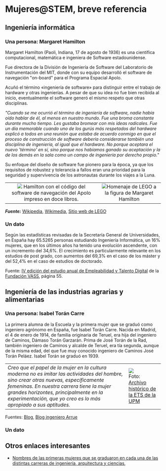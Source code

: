 # Mujeres@STEM, breve referencia

## Ingeniería informática

### Una persona: Margaret Hamilton

Margaret Hamilton (Paoli, Indiana, 17 de agosto de 1936) es una científica computacional, matemática e ingeniera de Software estadounidense.

Fue directora de la División de Ingeniería de Software del Laboratorio de Instrumentación del MIT, donde con su equipo desarrolló el software de navegación "on-board" para el Programa Espacial Apolo.

Acuñó el término «ingeniería de software» para distinguir entre el trabajo de hardware y otras ingenierías. A pesar de que su idea no fue bien recibida al inicio, eventualmente el software generó el mismo respeto que otras disciplinas.

*"Cuando se me ocurrió el término de ingeniería de software, nadie había oído hablar de él, al menos en nuestro mundo. Fue una broma constante durante mucho tiempo. Les gustaba bromear con mis ideas radicales. Fue un día memorable cuando uno de los gurús más respetados del hardware explicó a todos en una reunión que estaba de acuerdo conmigo en que el proceso de construcción de software debería considerarse también una disciplina de ingeniería, al igual que el hardware. No porque aceptara el nuevo 'término' en sí, sino porque nos habíamos ganado su aceptación y la de los demás en la sala como un campo de ingeniería por derecho propio."*

Su enfoque del diseño de software fue pionero para la época, ya que los requisitos de robustez y tolerancia a fallos eran una prioridad para la seguridad y supervivencia de los astronautas durante los viajes a la Luna.

|||
:-:|:-:
![](https://upload.wikimedia.org/wikipedia/commons/thumb/d/db/Margaret_Hamilton_-_restoration.jpg/800px-Margaret_Hamilton_-_restoration.jpg) Hamilton con el código del software de navegación del Apolo impreso en doce libros.|![](https://www.lego.com/cdn/cs/set/assets/blt138c3236c6261f91/21312_alt2.jpg)Homenaje de LEGO a la figura de Margaret Hamilton

***Fuente:*** [Wikipedia](https://es.wikipedia.org/wiki/Margaret_Hamilton_(cient%C3%ADfica)), [Wikimedia](https://upload.wikimedia.org/wikipedia/commons/thumb/d/db/Margaret_Hamilton_-_restoration.jpg/800px-Margaret_Hamilton_-_restoration.jpg), [Sitio web de LEGO](https://www.lego.com/es-us/product/women-of-nasa-21312#blt138c3236c6261f91)

### Un dato

Según las estadísticas revisadas de la Secretaría General de Universidades, en España hay 65.5265 personas estudiando Ingeniería Informática, un 16% mujeres, que en los últimos años ha tenido una evolución ascendente, con un incremento del 34,6%. El crecimiento es particularmente relevante en los estudios de post grado, con aumentos del 69,3% en el caso de los máster y del 52,4% en el caso de estudios de doctorado.

Fuente: [IV edición del estudio anual de Empleabilidad y Talento Digital](https://www.fundacionvass.org/wp-content/uploads/2022/06/Informe-Empleabilidad-Talento-Digital_-Web-comprimida-1.pdf) de la [Fundación VASS](https://www.fundacionvass.org/investigacion/), página 55.

## Ingeniería de las industrias agrarias y alimentarias

### Una persona: Isabel Torán Carre

La primera alumna de la Escuela y la primera mujer que se graduó como ingeniero agrónomo en España, fue Isabel Torán Carre. Nacida en Madrid, el 4 de enero de 1914, de familia originaria de Teruel, era hija del ingeniero de Caminos, Dámaso Torán Garzarán. Prima de José Torán de la Rad, también ingeniero de Caminos y alcalde de Teruel, era tía segunda, aunque de la misma edad, del que fue muy conocido ingeniero de Caminos José Torán Peláez. Isabel Torán se graduó en 1939. 

|||
-|-
*Creo que el papel de la mujer en la cultura moderna no es imitar las actividades del hombre, sino crear otras nuevas, específicamente femeninas. En nuestra carrera tiene la mujer grandes horizontes, principalmente en la experimentación, que yo creo es lo más apropiado a sus aptitudes.*|![](https://live.staticflickr.com/65535/48379384326_19aed90a70_n.jpg)<br />Foto: [Archivo histórico de la ETS de la UPM](https://www.flickr.com/photos/etsiaab/albums/72157709895559282/with/48379384326/)


Fuentes: [Blog](https://jaeinnova.wordpress.com/2021/09/05/isabel-toran-carre-y-otros-alumnos-de-la-escuela-superior-de-ingenieros-agronomos-en-el-curso-1935-1936/), [Blog ingeniero Arrue](https://ingenieroarrue.wordpress.com/2021/01/29/mujeres-en-la-escuela-de-agronomos-las-pioneras/)

### Un dato

## Otros enlaces interesantes

- [Nombres de las primeras mujeres que se graduaron en cada una de las distintas carreras de ingeniería, arquitectura y ciencias](https://www.upm.es/sfs/Rectorado/Gerencia/Igualdad/Eventos_Congresos/Panelesexposic%c3%b3n.pdf), 